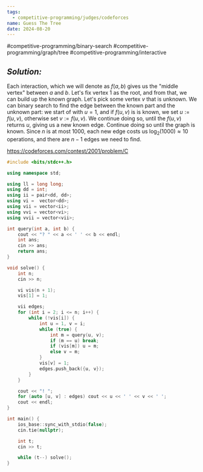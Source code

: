 ```yaml
---
tags:
  - competitive-programming/judges/codeforces
name: Guess The Tree
date: 2024-08-20
---
```

#competitive-programming/binary-search #competitive-programming/graph/tree #competitive-programming/interactive
## _Solution:_
Each interaction, which we will denote as $f(a,b)$ gives us the "middle vertex" between $a$ and $b$. Let's fix vertex 1 as the root, and from that, we can build up the known graph. Let's pick some vertex $v$ that is unknown. We can binary search to find the edge between the known part and the unknown part: we start of with $u=1$, and if $f(u,v)$ is is known, we set $u:=f(u,v)$, otherwise set $v:=f(u,v)$. We continue doing so, until the $f(u,v)$ returns $u$, giving us a new known edge. Continue doing so until the graph is known. Since $n$ is at most 1000, each new edge costs us $\log_2(1000)\approx10$ operations, and there are $n-1$ edges we need to find.

https://codeforces.com/contest/2001/problem/C
```cpp
#include <bits/stdc++.h>

using namespace std;

using ll = long long;
using dd = int;
using ii = pair<dd, dd>;
using vi =  vector<dd>;
using vii = vector<ii>;
using vvi = vector<vi>;
using vvii = vector<vii>;

int query(int a, int b) {
    cout << "? " << a << ' ' << b << endl;
    int ans;
    cin >> ans;
    return ans;
}

void solve() {
    int n;
    cin >> n;

    vi vis(n + 1);
    vis[1] = 1;

    vii edges;
    for (int i = 2; i <= n; i++) {
        while (!vis[i]) {
            int u = 1, v = i;
            while (true) {
                int m = query(u, v);
                if (m == u) break;
                if (vis[m]) u = m;
                else v = m;
            }
            vis[v] = 1;
            edges.push_back({u, v});
        }
    }

    cout << "! ";
    for (auto [u, v] : edges) cout << u << ' ' << v << ' ';
    cout << endl;
}

int main() {
    ios_base::sync_with_stdio(false);
    cin.tie(nullptr);

    int t;
    cin >> t;

    while (t--) solve();
}
```